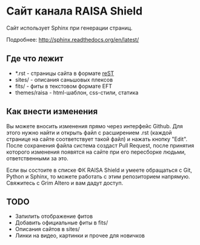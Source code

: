 Сайт канала RAISA Shield
========================

Сайт использует Sphinx при генерации страниц.

Подробнее: http://sphinx.readthedocs.org/en/latest/

Где что лежит
-------------

* \*.rst - страницы сайта в формате [reST](http://docutils.sf.net/rst.html)
* sites/ - описания саньшовых плексов
* fits/ - фиты в текстовом формате EFT
* themes/raisa - html-шаблон, css-стили, статика

Как внести изменения
--------------------

Вы можете вносить изменения прямо через интерфейс Github. Для этого нужно найти
и открыть файл с расширением .rst (каждой странице на сайте соответствует такой
файл) и нажать кнопку "Edit". После сохранения файла система создаст Pull
Request, после принятия которого изменения появятся на сайте при его пересборке
людьми, ответственными за это.

Если вы состоите в списке ФК RAISA Shield и умеете обращаться с Git, Python и
Sphinx, то можете работать с этим репозиторием напрямую. Свяжитесь с Grim Altero
и вам дадут доступ.

TODO
----

* Запилить отображение фитов
* Добавить официальные фиты в fits/
* Описания сайтов в sites/
* Линки на видео, картинки и прочее для новичков
